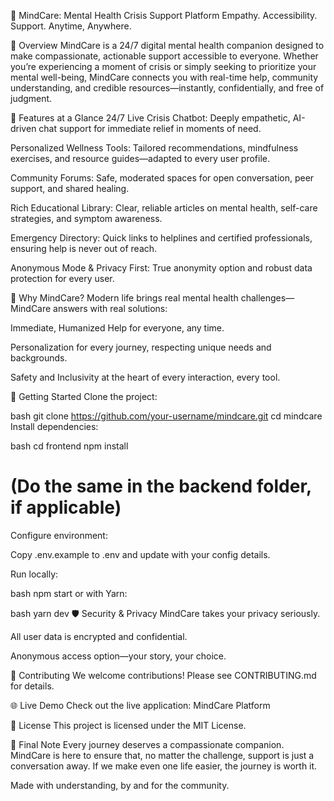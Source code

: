 

💙 MindCare: Mental Health Crisis Support Platform
Empathy. Accessibility. Support. Anytime, Anywhere.

🚀 Overview
MindCare is a 24/7 digital mental health companion designed to make compassionate, actionable support accessible to everyone. Whether you’re experiencing a moment of crisis or simply seeking to prioritize your mental well-being, MindCare connects you with real-time help, community understanding, and credible resources—instantly, confidentially, and free of judgment.

🧭 Features at a Glance
24/7 Live Crisis Chatbot:
Deeply empathetic, AI-driven chat support for immediate relief in moments of need.

Personalized Wellness Tools:
Tailored recommendations, mindfulness exercises, and resource guides—adapted to every user profile.

Community Forums:
Safe, moderated spaces for open conversation, peer support, and shared healing.

Rich Educational Library:
Clear, reliable articles on mental health, self-care strategies, and symptom awareness.

Emergency Directory:
Quick links to helplines and certified professionals, ensuring help is never out of reach.

Anonymous Mode & Privacy First:
True anonymity option and robust data protection for every user.

🎯 Why MindCare?
Modern life brings real mental health challenges—MindCare answers with real solutions:

Immediate, Humanized Help for everyone, any time.

Personalization for every journey, respecting unique needs and backgrounds.

Safety and Inclusivity at the heart of every interaction, every tool.

🔨 Getting Started
Clone the project:

bash
git clone https://github.com/your-username/mindcare.git
cd mindcare
Install dependencies:

bash
cd frontend
npm install
# (Do the same in the backend folder, if applicable)
Configure environment:

Copy .env.example to .env and update with your config details.

Run locally:

bash
npm start
or with Yarn:

bash
yarn dev
🛡️ Security & Privacy
MindCare takes your privacy seriously.

All user data is encrypted and confidential.

Anonymous access option—your story, your choice.

🤝 Contributing
We welcome contributions!
Please see CONTRIBUTING.md for details.

🌐 Live Demo
Check out the live application: MindCare Platform

📄 License
This project is licensed under the MIT License.

💌 Final Note
Every journey deserves a compassionate companion. MindCare is here to ensure that, no matter the challenge, support is just a conversation away. If we make even one life easier, the journey is worth it.

Made with understanding, by and for the community.
